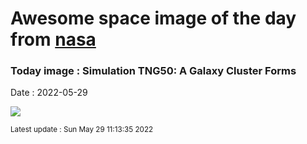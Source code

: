 
# Awesome space image of the day from [nasa](https://api.nasa.gov/)

### Today image : Simulation TNG50: A Galaxy Cluster Forms

Date : 2022-05-29


![](https://www.youtube.com/embed/cNT5yAqpBmI?rel=0)

<small>Latest update : Sun May 29 11:13:35 2022</small>


